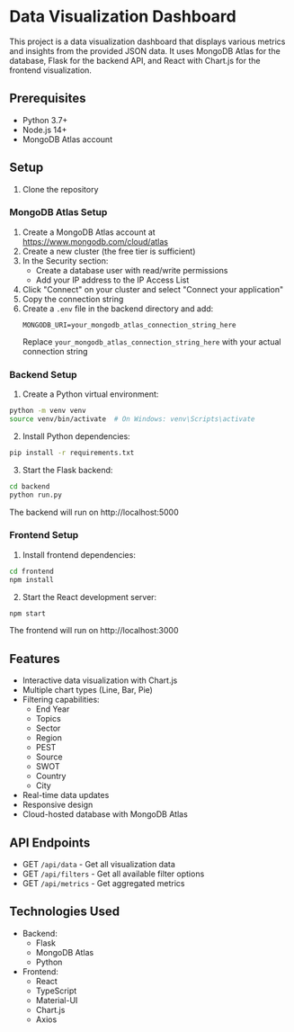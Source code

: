 # Data Visualization Dashboard

This project is a data visualization dashboard that displays various metrics and insights from the provided JSON data. It uses MongoDB Atlas for the database, Flask for the backend API, and React with Chart.js for the frontend visualization.

## Prerequisites

- Python 3.7+
- Node.js 14+
- MongoDB Atlas account

## Setup

1. Clone the repository

### MongoDB Atlas Setup

1. Create a MongoDB Atlas account at https://www.mongodb.com/cloud/atlas
2. Create a new cluster (the free tier is sufficient)
3. In the Security section:
   - Create a database user with read/write permissions
   - Add your IP address to the IP Access List
4. Click "Connect" on your cluster and select "Connect your application"
5. Copy the connection string
6. Create a `.env` file in the backend directory and add:
   ```
   MONGODB_URI=your_mongodb_atlas_connection_string_here
   ```
   Replace `your_mongodb_atlas_connection_string_here` with your actual connection string

### Backend Setup

1. Create a Python virtual environment:
```bash
python -m venv venv
source venv/bin/activate  # On Windows: venv\Scripts\activate
```

2. Install Python dependencies:
```bash
pip install -r requirements.txt
```

3. Start the Flask backend:
```bash
cd backend
python run.py
```

The backend will run on http://localhost:5000

### Frontend Setup

1. Install frontend dependencies:
```bash
cd frontend
npm install
```

2. Start the React development server:
```bash
npm start
```

The frontend will run on http://localhost:3000

## Features

- Interactive data visualization with Chart.js
- Multiple chart types (Line, Bar, Pie)
- Filtering capabilities:
  - End Year
  - Topics
  - Sector
  - Region
  - PEST
  - Source
  - SWOT
  - Country
  - City
- Real-time data updates
- Responsive design
- Cloud-hosted database with MongoDB Atlas

## API Endpoints

- GET `/api/data` - Get all visualization data
- GET `/api/filters` - Get all available filter options
- GET `/api/metrics` - Get aggregated metrics

## Technologies Used

- Backend:
  - Flask
  - MongoDB Atlas
  - Python
- Frontend:
  - React
  - TypeScript
  - Material-UI
  - Chart.js
  - Axios 